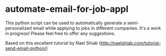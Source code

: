 # automate-email-for-job-appl
This python script can be used to automatically generate a semi-personalized email while applying to jobs in different companies. It's a work in progress! Please feel free to offer any suggestions.

Based on this excellent tutorial by Nael Shiab (http://naelshiab.com/tutorial-send-email-python/)
